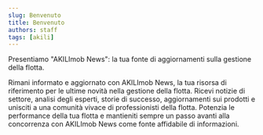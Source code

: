 ```yaml
---
slug: Benvenuto
title: Benvenuto
authors: staff
tags: [akili]
---
```

Presentiamo "AKILImob News": la tua fonte di aggiornamenti sulla gestione della flotta.

Rimani informato e aggiornato con AKILImob News, la tua risorsa di riferimento per le ultime novità nella gestione della flotta. Ricevi notizie di settore, analisi degli esperti, storie di successo, aggiornamenti sui prodotti e unisciti a una comunità vivace di professionisti della flotta. Potenzia le performance della tua flotta e mantieniti sempre un passo avanti alla concorrenza con AKILImob News come fonte affidabile di informazioni.
